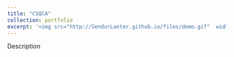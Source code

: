 ```yaml
---
title: "CSQCA"
collection: portfolio
excerpt: '<img src="http://SendurLanter.github.io/files/demo.gif"  width="300" height="225" align=right> description description description description description description description description '
---
```


Description